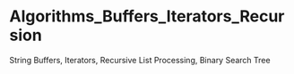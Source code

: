 # Algorithms_Buffers_Iterators_Recursion
String Buffers, Iterators, Recursive List Processing, Binary Search Tree
